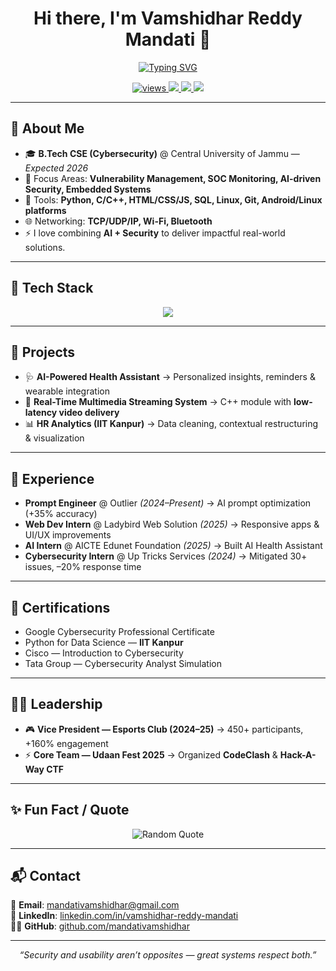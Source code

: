 <!-- Profile Header -->
<h1 align="center">Hi there, I'm Vamshidhar Reddy Mandati 👋</h1>

<p align="center">
  <a href="https://git.io/typing-svg">
    <img src="https://readme-typing-svg.demolab.com?font=JetBrains+Mono&size=22&duration=2800&pause=600&center=true&vCenter=true&width=650&lines=Cybersecurity+-+AI+Applications;Web+Development+-+Embedded+Systems;B.Tech+CSE+(Cybersecurity)+at+CUJ;Building+Secure+and+Performant+Software" alt="Typing SVG" />
  </a>
</p>

<p align="center">
  <a href="https://github.com/mandativamshidhar">
    <img src="https://komarev.com/ghpvc/?username=mandativamshidhar&label=Profile%20Views&color=0e75b6&style=flat" alt="views" />
  </a>
  <a href="https://github.com/mandativamshidhar?tab=followers">
    <img src="https://img.shields.io/github/followers/mandativamshidhar?label=Followers&style=social" />
  </a>
  <a href="mailto:mandativamshidhar@gmail.com">
    <img src="https://img.shields.io/badge/Contact-Gmail-red?logo=gmail&logoColor=white" />
  </a>
  <a href="https://www.linkedin.com/in/vamshidhar-reddy-mandati">
    <img src="https://img.shields.io/badge/LinkedIn-Vamshidhar%20Reddy%20Mandati-blue?logo=linkedin&logoColor=white" />
  </a>
</p>

---

## 🔭 About Me
- 🎓 **B.Tech CSE (Cybersecurity)** @ Central University of Jammu — *Expected 2026*  
- 🧠 Focus Areas: **Vulnerability Management, SOC Monitoring, AI-driven Security, Embedded Systems**  
- 🧰 Tools: **Python, C/C++, HTML/CSS/JS, SQL, Linux, Git, Android/Linux platforms**  
- 🌐 Networking: **TCP/UDP/IP, Wi-Fi, Bluetooth**  
- ⚡ I love combining **AI + Security** to deliver impactful real-world solutions.  

---

## 🧩 Tech Stack
<p align="center">
  <img src="https://skillicons.dev/icons?i=python,cpp,c,html,css,js,linux,git,github,mysql,bash,raspberrypi,vscode" />
</p>

---

## 🚀 Projects
- 🩺 **AI-Powered Health Assistant** → Personalized insights, reminders & wearable integration  
- 🎥 **Real-Time Multimedia Streaming System** → C++ module with **low-latency video delivery**  
- 📊 **HR Analytics (IIT Kanpur)** → Data cleaning, contextual restructuring & visualization  

---

## 💼 Experience
- **Prompt Engineer** @ Outlier *(2024–Present)* → AI prompt optimization (+35% accuracy)  
- **Web Dev Intern** @ Ladybird Web Solution *(2025)* → Responsive apps & UI/UX improvements  
- **AI Intern** @ AICTE Edunet Foundation *(2025)* → Built AI Health Assistant  
- **Cybersecurity Intern** @ Up Tricks Services *(2024)* → Mitigated 30+ issues, –20% response time  

---

## 🏅 Certifications
- Google Cybersecurity Professional Certificate  
- Python for Data Science — **IIT Kanpur**  
- Cisco — Introduction to Cybersecurity  
- Tata Group — Cybersecurity Analyst Simulation  

---

## 👨‍💻 Leadership
- 🎮 **Vice President — Esports Club (2024–25)** → 450+ participants, +160% engagement  
- ⚡ **Core Team — Udaan Fest 2025** → Organized **CodeClash** & **Hack-A-Way CTF**  

---

## ✨ Fun Fact / Quote
<p align="center">
  <img src="https://quotes-github-readme.vercel.app/api?type=horizontal&theme=tokyonight" alt="Random Quote" />
</p>

---

## 📬 Contact
📧 **Email**: [mandativamshidhar@gmail.com](mailto:mandativamshidhar@gmail.com)  
💼 **LinkedIn**: [linkedin.com/in/vamshidhar-reddy-mandati](https://www.linkedin.com/in/vamshidhar-reddy-mandati)  
🧑‍💻 **GitHub**: [github.com/mandativamshidhar](https://github.com/mandativamshidhar)  

---

<p align="center"><i>“Security and usability aren’t opposites — great systems respect both.”</i></p>


